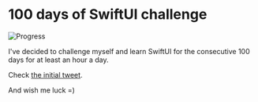 # 100 days of SwiftUI challenge

![Progress](https://progress-bar.dev/86/?title=98h%2051m%20)


I've decided to challenge myself and learn SwiftUI for the consecutive 100 days for at least an hour a day.

Check [the initial tweet](https://twitter.com/ck3g/status/1188362654324318208).

And wish me luck =)

